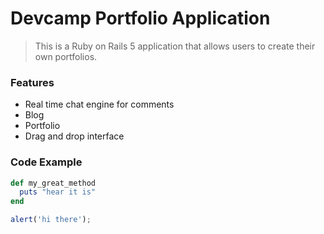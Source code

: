 # Devcamp Portfolio Application

>This is a Ruby on Rails 5 application that allows users to create their own portfolios.

### Features


* Real time chat engine for comments
* Blog
* Portfolio
* Drag and drop interface

### Code Example

```ruby
def my_great_method
  puts "hear it is"
end
```

```javascript
alert('hi there');
```

